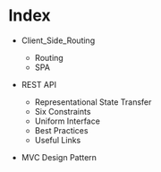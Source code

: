 # Index

- Client_Side_Routing

  - Routing
  - SPA

- REST API

  - Representational State Transfer
  - Six Constraints
  - Uniform Interface
  - Best Practices
  - Useful Links

- MVC Design Pattern

